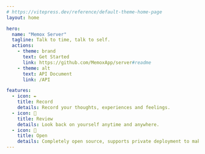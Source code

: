 ```yaml
---
# https://vitepress.dev/reference/default-theme-home-page
layout: home

hero:
  name: "Memox Server"
  tagline: Talk to time, talk to self.
  actions:
    - theme: brand
      text: Get Started
      link: https://github.com/MemoxApp/server#readme
    - theme: alt
      text: API Document
      link: /API

features:
  - icon: ✒
    title: Record
    details: Record your thoughts, experiences and feelings.
  - icon: 📃
    title: Review
    details: Look back on yourself anytime and anywhere.
  - icon: 🧱
    title: Open
    details: Completely open source, supports private deployment to make data more secure
---
```


